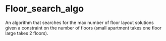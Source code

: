 # Floor_search_algo
An algorithm that searches for the max number of floor layout solutions given a constraint on the number of floors
(small apartment takes one floor large takes 2 floors).

